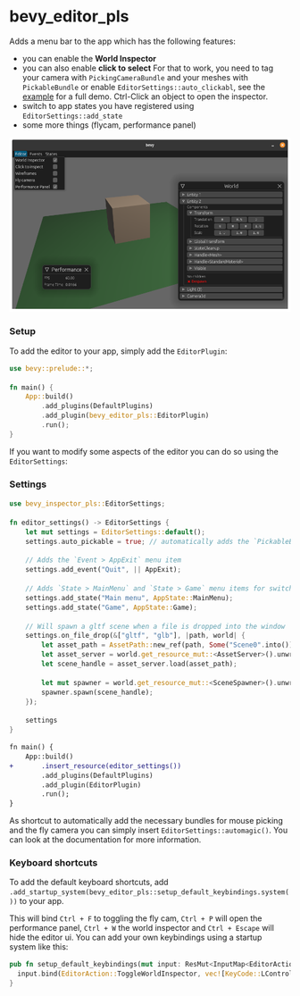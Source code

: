 # bevy_editor_pls


<!--
<div align="center">
  <a href="https://crates.io/crates/bevy-inspector-egui">
    <img src="https://img.shields.io/crates/v/bevy-inspector-egui.svg?style=flat-square"
    alt="Crates.io version" />
  </a>
  <a href="https://docs.rs/bevy-inspector-egui">
    <img src="https://img.shields.io/badge/docs-latest-blue.svg?style=flat-square"
      alt="docs.rs docs" />
  </a>
    <img src="https://img.shields.io/crates/l/bevy-inspector-egui?style=flat-square"
      alt="Download" />
</div>
<br/>
-->



Adds a menu bar to the app which has the following features:
- you can enable the **World Inspector**
- you can also enable **click to select**
  For that to work, you need to tag your camera with `PickingCameraBundle` and your meshes with `PickableBundle` or enable `EditorSettings::auto_clickabl`, see the [example](./examples/main.rs) for a full demo.
  Ctrl-Click an object to open the inspector.
- switch to app states you have registered using `EditorSettings::add_state`
- some more things (flycam, performance panel)


<img src="./docs/demo.png" alt="screenshot demonstrating the editor in game" width="700"/>


### Setup

To add the editor to your app, simply add the `EditorPlugin`:

```rust
use bevy::prelude::*;

fn main() {
    App::build()
        .add_plugins(DefaultPlugins)
        .add_plugin(bevy_editor_pls::EditorPlugin)
        .run();
}
```

If you want to modify some aspects of the editor you can do so using the `EditorSettings`:

### Settings

```rust
use bevy_inspector_pls::EditorSettings;

fn editor_settings() -> EditorSettings {
    let mut settings = EditorSettings::default();
    settings.auto_pickable = true; // automatically adds the `PickableBundle` to game objects

    // Adds the `Event > AppExit` menu item
    settings.add_event("Quit", || AppExit);

    // Adds `State > MainMenu` and `State > Game` menu items for switch to the respective states
    settings.add_state("Main menu", AppState::MainMenu);
    settings.add_state("Game", AppState::Game);

    // Will spawn a gltf scene when a file is dropped into the window
    settings.on_file_drop(&["gltf", "glb"], |path, world| {
        let asset_path = AssetPath::new_ref(path, Some("Scene0".into()));
        let asset_server = world.get_resource_mut::<AssetServer>().unwrap();
        let scene_handle = asset_server.load(asset_path);

        let mut spawner = world.get_resource_mut::<SceneSpawner>().unwrap();
        spawner.spawn(scene_handle);
    });

    settings
}
```

```diff
fn main() {
    App::build()
+       .insert_resource(editor_settings())
        .add_plugins(DefaultPlugins)
        .add_plugin(EditorPlugin)
        .run();
}
```

As shortcut to automatically add the necessary bundles for mouse picking and the fly camera you can simply insert `EditorSettings::automagic()`. You can look at the documentation for more information.

### Keyboard shortcuts

To add the default keyboard shortcuts, add `.add_startup_system(bevy_editor_pls::setup_default_keybindings.system())` to your app.

This will bind `Ctrl + F` to toggling the fly cam, `Ctrl + P` will open the performance panel, `Ctrl + W` the world inspector and `Ctrl + Escape` will hide the editor ui.
You can add your own keybindings using a startup system like this:
```rust
pub fn setup_default_keybindings(mut input: ResMut<InputMap<EditorAction>>) {
  input.bind(EditorAction::ToggleWorldInspector, vec![KeyCode::LControl, KeyCode::W]);
}
```